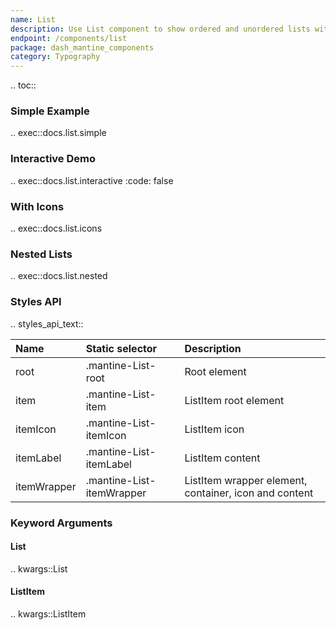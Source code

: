 ```yaml
---
name: List
description: Use List component to show ordered and unordered lists with icon support.
endpoint: /components/list
package: dash_mantine_components
category: Typography
---
```


.. toc::

### Simple Example

.. exec::docs.list.simple

### Interactive Demo

.. exec::docs.list.interactive
    :code: false

### With Icons

.. exec::docs.list.icons

### Nested Lists

.. exec::docs.list.nested

### Styles API

.. styles_api_text::

| Name        | Static selector           | Description                                           |
|:------------|:--------------------------|:------------------------------------------------------|
| root        | .mantine-List-root        | Root element                                          |
| item        | .mantine-List-item        | ListItem root element                                 |
| itemIcon    | .mantine-List-itemIcon    | ListItem icon                                         |
| itemLabel   | .mantine-List-itemLabel   | ListItem content                                      |
| itemWrapper | .mantine-List-itemWrapper | ListItem wrapper element, container, icon and content |

### Keyword Arguments

#### List

.. kwargs::List

#### ListItem

.. kwargs::ListItem
